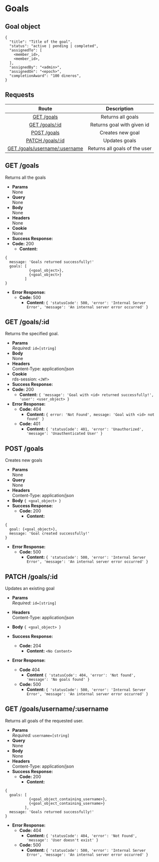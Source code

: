 # Goals

## Goal object

```
{
  "title": "Title of the goal",
  "status": "active | pending | completed",
  "assignedTo": [
    <member_id>,
    <member_id>,
  ],
  "assignedBy": "<admin>",
  "assignedOn": "<epoch>",
  "completionAward": "100 dineros",
}
```

## **Requests**

|               Route                |    Description    |
| :--------------------------------: | :---------------: |
|      [GET /goals](#get-goals)      | Returns all goals |
|      [GET /goals/:id](#get-goalsid)      | Returns goal with given id |
|     [POST /goals](#post-goals)     | Creates new goal  |
| [PATCH /goals/:id](#patch-goalsid) |   Updates goals   |
| [GET /goals/username/:username](#get-goalsusernameusername) |  Returns all goals of the user |

## **GET /goals**

Returns all the goals

- **Params**  
  None
- **Query**  
  None
- **Body**  
  None
- **Headers**  
  None
- **Cookie**  
  None
- **Success Response:**
- **Code:** 200
  - **Content:**

```
{
  message: 'Goals returned successfully!'
  goals: [
           {<goal_object>},
           {<goal_object>}
         ]
}
```

- **Error Response:**
  - **Code:** 500
    - **Content:** `{ 'statusCode': 500, 'error': 'Internal Server Error', 'message': 'An internal server error occurred' }`


## **GET /goals/:id**

Returns the specified goal.

- **Params**  
  _Required:_ `id=[string]`
- **Body**  
  None
- **Headers**  
  Content-Type: application/json
- **Cookie**  
  rds-session: `<JWT>`
- **Success Response:**
- **Code:** 200
  - **Content:** `{ 'message': 'Goal with <id> returned successfully!', 'user': <user_object> }`
- **Error Response:**
  - **Code:** 404
    - **Content:** `{ error: 'Not Found', message: 'Goal with <id> not found' }`
  - **Code:** 401
    - **Content:** `{ 'statusCode': 401, 'error': 'Unauthorized', 'message': 'Unauthenticated User' }`
    

## **POST /goals**

Creates new goals

- **Params**  
  None
- **Query**  
  None
- **Headers**  
  Content-Type: application/json
- **Body**
  `{ <goal_object> }`
- **Success Response:**
  - **Code:** 200
    - **Content:**

```
{
  goal: {<goal_object>},
  message: 'Goal created successfully!'
}
```

- **Error Response:**
  - **Code:** 500
    - **Content:** `{ 'statusCode': 500, 'error': 'Internal Server Error', 'message': 'An internal server error occurred' }`

## **PATCH /goals/:id**

Updates an existing goal

- **Params**  
  _Required:_ `id=[string]`

- **Headers**  
  Content-Type: application/json
- **Body**
  `{ <goal_object> }`
- **Success Response:**
  - **Code:** 204
    - **Content:** `<No Content>`

- **Error Response:**
  - **Code** 404
    - **Content** `{ 'statusCode': 404, 'error': 'Not found', 'message': 'No goals found' }`
  - **Code:** 500
    - **Content:** `{ 'statusCode': 500, 'error': 'Internal Server Error', 'message': 'An internal server error occurred' }`

## **GET /goals/username/:username**

Returns all goals of the requested user.

- **Params**  
  _Required:_ `username=[string]`
- **Query**  
  None
- **Body**  
  None
- **Headers**  
  Content-Type: application/json
- **Success Response:**
  - **Code:** 200
    - **Content:**
```
{
  goals: [
           {<goal_object_containing_username>},
           {<goal_object_containing_username>}
         ],
  message: 'Goals returned successfully!'
}
```

- **Error Response:**
  - **Code:** 404
    - **Content:** `{ 'statusCode': 404, 'error': 'Not Found', 'message': 'User doesn't exist' }`
  - **Code:** 500
    - **Content:** `{ 'statusCode': 500, 'error': 'Internal Server Error', 'message': 'An internal server error occurred' }`